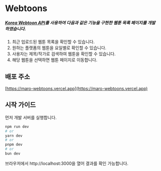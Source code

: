 # Webtoons

##### [Korea Webtoon API](https://github.com/HyeokjaeLee/korea-webtoon-api)를 사용하여 다음과 같은 기능을 구현한 웹툰 목록 페이지를 개발하였습니다.

1. 최근 업로드된 웹툰 목록을 확인할 수 있습니다.
2. 원하는 플랫폼의 웹툰을 요일별로 확인할 수 있습니다.
3. 사용자는 제목/작가로 검색하여 웹툰을 확인할 수 있습니다.
4. 해당 웹툰을 선택하면 웹툰 페이지로 이동합니다.

## 배포 주소

[https://maro-webtoons.vercel.app](https://maro-webtoons.vercel.app)

## 시작 가이드

먼저 개발 서버를 실행합니다.

```bash
npm run dev
# or
yarn dev
# or
pnpm dev
# or
bun dev
```

브라우저에서 http://localhost:3000을 열어 결과를 확인 가능합니다.
